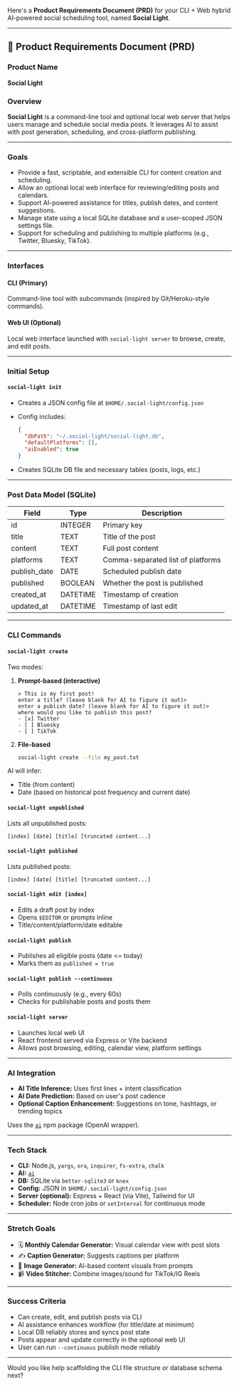 Here's a **Product Requirements Document (PRD)** for your CLI + Web hybrid AI-powered social scheduling tool, named **Social Light**.

---

## 📄 Product Requirements Document (PRD)

### Product Name

**Social Light**

### Overview

**Social Light** is a command-line tool and optional local web server that helps users manage and schedule social media posts. It leverages AI to assist with post generation, scheduling, and cross-platform publishing.

---

### Goals

- Provide a fast, scriptable, and extensible CLI for content creation and scheduling.
- Allow an optional local web interface for reviewing/editing posts and calendars.
- Support AI-powered assistance for titles, publish dates, and content suggestions.
- Manage state using a local SQLite database and a user-scoped JSON settings file.
- Support for scheduling and publishing to multiple platforms (e.g., Twitter, Bluesky, TikTok).

---

### Interfaces

#### CLI (Primary)

Command-line tool with subcommands (inspired by Git/Heroku-style commands).

#### Web UI (Optional)

Local web interface launched with `social-light server` to browse, create, and edit posts.

---

### Initial Setup

#### `social-light init`

- Creates a JSON config file at `$HOME/.social-light/config.json`
- Config includes:

  ```json
  {
    "dbPath": "~/.social-light/social-light.db",
    "defaultPlatforms": [],
    "aiEnabled": true
  }
  ```

- Creates SQLite DB file and necessary tables (posts, logs, etc.)

---

### Post Data Model (SQLite)

| Field        | Type     | Description                       |
| ------------ | -------- | --------------------------------- |
| id           | INTEGER  | Primary key                       |
| title        | TEXT     | Title of the post                 |
| content      | TEXT     | Full post content                 |
| platforms    | TEXT     | Comma-separated list of platforms |
| publish_date | DATE     | Scheduled publish date            |
| published    | BOOLEAN  | Whether the post is published     |
| created_at   | DATETIME | Timestamp of creation             |
| updated_at   | DATETIME | Timestamp of last edit            |

---

### CLI Commands

#### `social-light create`

Two modes:

1. **Prompt-based (interactive)**

   ```
   > This is my first post!
   enter a title? (leave blank for AI to figure it out)>
   enter a publish date? (leave blank for AI to figure it out)>
   where would you like to publish this post?
   - [x] Twitter
   - [ ] Bluesky
   - [ ] TikTok
   ```

2. **File-based**

   ```bash
   social-light create --file my_post.txt
   ```

AI will infer:

- Title (from content)
- Date (based on historical post frequency and current date)

#### `social-light unpublished`

Lists all unpublished posts:

```
[index] [date] [title] [truncated content...]
```

#### `social-light published`

Lists published posts:

```
[index] [date] [title] [truncated content...]
```

#### `social-light edit [index]`

- Edits a draft post by index
- Opens `$EDITOR` or prompts inline
- Title/content/platform/date editable

#### `social-light publish`

- Publishes all eligible posts (date <= today)
- Marks them as `published = true`

#### `social-light publish --continuous`

- Polls continuously (e.g., every 60s)
- Checks for publishable posts and posts them

#### `social-light server`

- Launches local web UI
- React frontend served via Express or Vite backend
- Allows post browsing, editing, calendar view, platform settings

---

### AI Integration

- **AI Title Inference:** Uses first lines + intent classification
- **AI Date Prediction:** Based on user's post cadence
- **Optional Caption Enhancement:** Suggestions on tone, hashtags, or trending topics

Uses the [`ai`](https://www.npmjs.com/package/ai) npm package (OpenAI wrapper).

---

### Tech Stack

- **CLI:** Node.js, `yargs`, `ora`, `inquirer`, `fs-extra`, `chalk`
- **AI:** [`ai`](https://www.npmjs.com/package/ai)
- **DB:** SQLite via `better-sqlite3` or `knex`
- **Config:** JSON in `$HOME/.social-light/config.json`
- **Server (optional):** Express + React (via Vite), Tailwind for UI
- **Scheduler:** Node cron jobs or `setInterval` for continuous mode

---

### Stretch Goals

- 🗓️ **Monthly Calendar Generator:** Visual calendar view with post slots
- ✍️ **Caption Generator:** Suggests captions per platform
- 🎨 **Image Generator:** AI-based content visuals from prompts
- 📹 **Video Stitcher:** Combine images/sound for TikTok/IG Reels

---

### Success Criteria

- Can create, edit, and publish posts via CLI
- AI assistance enhances workflow (for title/date at minimum)
- Local DB reliably stores and syncs post state
- Posts appear and update correctly in the optional web UI
- User can run `--continuous` publish mode reliably

---

Would you like help scaffolding the CLI file structure or database schema next?
